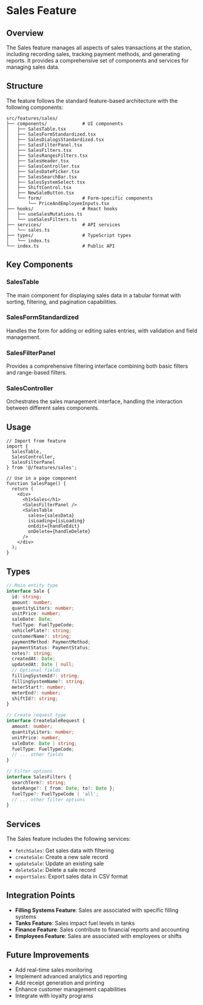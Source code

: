 # Sales Feature

## Overview

The Sales feature manages all aspects of sales transactions at the station, including recording sales, tracking payment methods, and generating reports. It provides a comprehensive set of components and services for managing sales data.

## Structure

The feature follows the standard feature-based architecture with the following components:

```
src/features/sales/
├── components/             # UI components
│   ├── SalesTable.tsx
│   ├── SalesFormStandardized.tsx
│   ├── SalesDialogsStandardized.tsx
│   ├── SalesFilterPanel.tsx
│   ├── SalesFilters.tsx
│   ├── SalesRangesFilters.tsx
│   ├── SalesHeader.tsx
│   ├── SalesController.tsx
│   ├── SalesDatePicker.tsx
│   ├── SalesSearchBar.tsx
│   ├── SalesSystemSelect.tsx
│   ├── ShiftControl.tsx
│   ├── NewSaleButton.tsx
│   └── form/               # Form-specific components
│       └── PriceAndEmployeeInputs.tsx
├── hooks/                  # React hooks
│   ├── useSalesMutations.ts
│   └── useSalesFilters.ts
├── services/               # API services
│   └── sales.ts
├── types/                  # TypeScript types
│   └── index.ts
└── index.ts                # Public API
```

## Key Components

### SalesTable

The main component for displaying sales data in a tabular format with sorting, filtering, and pagination capabilities.

### SalesFormStandardized

Handles the form for adding or editing sales entries, with validation and field management.

### SalesFilterPanel

Provides a comprehensive filtering interface combining both basic filters and range-based filters.

### SalesController

Orchestrates the sales management interface, handling the interaction between different sales components.

## Usage

```tsx
// Import from feature
import { 
  SalesTable, 
  SalesController, 
  SalesFilterPanel 
} from '@/features/sales';

// Use in a page component
function SalesPage() {
  return (
    <div>
      <h1>Sales</h1>
      <SalesFilterPanel />
      <SalesTable 
        sales={salesData}
        isLoading={isLoading}
        onEdit={handleEdit}
        onDelete={handleDelete}
      />
    </div>
  );
}
```

## Types

```typescript
// Main entity type
interface Sale {
  id: string;
  amount: number;
  quantityLiters: number;
  unitPrice: number;
  saleDate: Date;
  fuelType: FuelTypeCode;
  vehiclePlate?: string;
  customerName?: string;
  paymentMethod: PaymentMethod;
  paymentStatus: PaymentStatus;
  notes?: string;
  createdAt: Date;
  updatedAt: Date | null;
  // Optional fields
  fillingSystemId?: string;
  fillingSystemName?: string;
  meterStart?: number;
  meterEnd?: number;
  shiftId?: string;
}

// Create request type
interface CreateSaleRequest {
  amount: number;
  quantityLiters: number;
  unitPrice: number;
  saleDate: Date | string;
  fuelType: FuelTypeCode;
  // ... other fields
}

// Filter options
interface SalesFilters {
  searchTerm?: string;
  dateRange?: { from: Date; to?: Date };
  fuelType?: FuelTypeCode | 'all';
  // ... other filter options
}
```

## Services

The Sales feature includes the following services:

- `fetchSales`: Get sales data with filtering
- `createSale`: Create a new sale record
- `updateSale`: Update an existing sale
- `deleteSale`: Delete a sale record
- `exportSales`: Export sales data in CSV format

## Integration Points

- **Filling Systems Feature**: Sales are associated with specific filling systems
- **Tanks Feature**: Sales impact fuel levels in tanks
- **Finance Feature**: Sales contribute to financial reports and accounting
- **Employees Feature**: Sales are associated with employees or shifts

## Future Improvements

- Add real-time sales monitoring
- Implement advanced analytics and reporting
- Add receipt generation and printing
- Enhance customer management capabilities
- Integrate with loyalty programs 